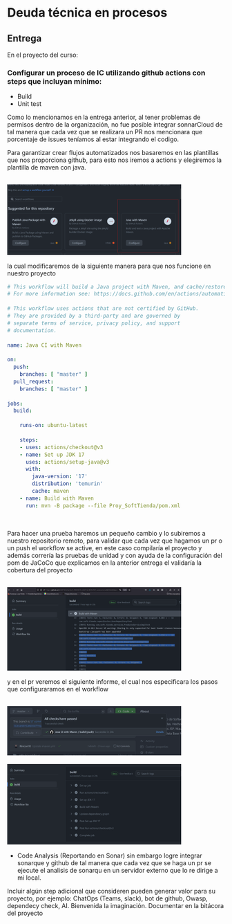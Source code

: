 # Deuda técnica en procesos


## Entrega 

En el proyecto del curso:

### Configurar un proceso de IC utilizando github actions con steps que incluyan mínimo:
* Build
* Unit test

Como lo mencionamos en la entrega anterior, al tener problemas de permisos dentro de la organización, no fue posible integrar sonnarCloud  de tal manera que cada vez que se realizara un PR nos mencionara que porcentaje de issues teníamos al estar integrando el codigo.

Para garantizar crear flujos automatizados nos basaremos en las plantillas que nos proporciona github, para esto nos iremos a actions y elegiremos la plantilla de maven con java.

<br/>
<img src="images/23-java_pipeline.png" alt="23-java_pipeline.png" style="max-width: 80%;max-width: 80%;">
<br/>

la cual modificaremos de la siguiente manera para que nos funcione en nuestro proyecto

```yml
# This workflow will build a Java project with Maven, and cache/restore any dependencies to improve the workflow execution time
# For more information see: https://docs.github.com/en/actions/automating-builds-and-tests/building-and-testing-java-with-maven

# This workflow uses actions that are not certified by GitHub.
# They are provided by a third-party and are governed by
# separate terms of service, privacy policy, and support
# documentation.

name: Java CI with Maven

on:
  push:
    branches: [ "master" ]
  pull_request:
    branches: [ "master" ]

jobs:
  build:

    runs-on: ubuntu-latest

    steps:
    - uses: actions/checkout@v3
    - name: Set up JDK 17
      uses: actions/setup-java@v3
      with:
        java-version: '17'
        distribution: 'temurin'
        cache: maven
    - name: Build with Maven
      run: mvn -B package --file Proy_SoftTienda/pom.xml

    
```

Para hacer una prueba haremos un pequeño cambio y lo subiremos a nuestro repositorio remoto, para validar que cada vez que hagamos un pr o un push el workflow se active, en este caso compilaría el proyecto y además correría las pruebas de unidad y con ayuda de la configuración del pom de JaCoCo que explicamos en la anterior entrega el validaría la cobertura del proyecto

<br/>
<img src="images/24-BUILD_PIPELINE.png" alt="24-BUILD_PIPELINE.png" style="max-width: 80%;max-width: 80%;">
<br/>


y en el pr veremos el siguiente informe, el cual nos especificara los pasos que configuraramos en el workflow

<br/>
<img src="images/24-BUILD_PIPELINE-1.png" alt="24-BUILD_PIPELINE.png" style="max-width: 80%;max-width: 80%;">
<br/>

<br/>
<img src="images/24-BUILD_PIPELINE-2.png" alt="24-BUILD_PIPELINE.png" style="max-width: 80%;max-width: 80%;">
<br/>

* Code Analysis (Reportando en Sonar)
  sin embargo logre integrar sonarque y github de tal manera que cada vez que se haga un pr se ejecute el analisis de sonarqu en un servidor externo que lo re dirige a mi local.








Incluir algún step adicional que consideren pueden generar valor para su proyecto, por ejemplo: ChatOps (Teams, slack), bot de github, Owasp, dependecy check, AI. Bienvenida la imaginación.
Documentar en la bitácora del proyecto


